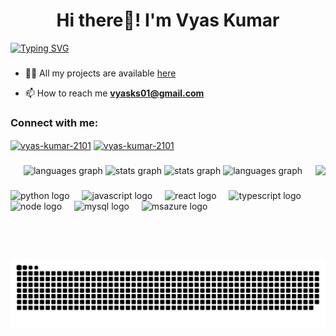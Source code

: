 <h1 align="center">Hi there👋! I'm Vyas Kumar</h2>
<a href="https://git.io/typing-svg"><img src="https://readme-typing-svg.demolab.com?size=28&pause=1000&color=000000&center=true&multiline=true&random=false&width=1200&height=100&lines=I'm+a+passionate+developer+%26+data+enthusiast.+Welcome+to+my+playground!" alt="Typing SVG" /></a>

###

- 👨‍💻 All my projects are available <a href="https://vyasdev.netlify.app/" target="_blank" rel="noopener noreferrer"><stromg>here</strong></a> <br>

- 📫 How to reach me <a href="mailto:vyasks01@gmail.com" target="_blank" rel="noopener noreferrer"><strong>vyasks01@gmail.com</strong></a>



###

<h3 align="left">Connect with me:</h3>
<p align="left">
<a href="https://linkedin.com/in/vyas-kumar-2101" target="_blank" rel="noopener noreferrer"><img align="center" src="https://skillicons.dev/icons?i=linkedin" alt="vyas-kumar-2101" height="40" width="40" /></a>
<a href=mailto:“vyasks01@gmail.com” target="_blank" rel="noopener noreferrer"><img align="center" src="https://skillicons.dev/icons?i=gmail&theme=light" alt="vyas-kumar-2101" height="40" width="40" /></a>
</p>


###

<div align="center">
  <img src="https://github-readme-stats.vercel.app/api/top-langs?username=vyask21&locale=en&hide_title=false&layout=compact&card_width=320&langs_count=5&hide_border=false" height = "150" alt = "languages graph" / >
  <img src="https://github-readme-streak-stats.herokuapp.com/?user=vyask21&hide_title=false&hide_rank=false&show_icons=true&include_all_commits=true&count_private=true&disable_animations=false&locale=en&hide_border=false" height="150" alt="stats graph"  />
  <img src="https://streak-stats.demolab.com/?user=vyask21&hide_title=false&hide_rank=false&show_icons=true&include_all_commits=true&count_private=true&disable_animations=false&locale=en&hide_border=false" height="150" alt="stats graph"  />
  <img src="https://github-readme-stats.vercel.app/api?username=vyask21&show_icons=true&locale=en&hide_title=false&layout=compact&card_width=320&langs_count=5&hide_border=false" height="150" alt="languages graph"  />
  <img align="right" height="150" src="https://cdn.dribbble.com/users/1162077/screenshots/5403918/media/d5dccb5d5818cba2c8fa0cb15fb578b3.gif" />
</div>

###

<div align="left">
  <img src="https://cdn.jsdelivr.net/gh/devicons/devicon/icons/python/python-original.svg" height="30" alt="python logo"  />
  <img width="12" />
  <img src="https://cdn.jsdelivr.net/gh/devicons/devicon/icons/javascript/javascript-original.svg" height="30" alt="javascript logo"  />
  <img width="12" />
  <img src="https://icongr.am/devicon/react-original.svg?size=128&color=currentColor" height="30" alt="react logo"  />
  <img width="12" />
  <img src="https://icongr.am/devicon/typescript-original.svg?size=128&color=currentColor" height="30" alt="typescript logo"  />
  <img width="12" />  
  <img src="https://icongr.am/devicon/nodejs-original.svg?size=128&color=currentColor" height="30" alt="node logo"  />
  <img width="12" />
  <img src="https://icongr.am/devicon/mysql-original-wordmark.svg?size=128&color=currentColor" height="30" alt="mysql logo"  />
  <img width="12" />
  <img src="https://www.vectorlogo.zone/logos/microsoft_azure/microsoft_azure-icon.svg" height="30" alt="msazure logo"  />
  <img width="12" />    
</div>

###

<br clear="both">

<img src="https://raw.githubusercontent.com/vyask21/vyask21/output/snake.svg" alt="Snake animation" />

###
